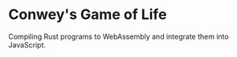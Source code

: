 # Conwey's Game of Life

Compiling Rust programs to WebAssembly and integrate them into JavaScript.
